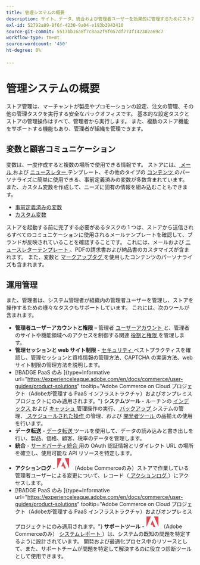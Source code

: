```yaml
---
title: 管理システムの概要
description: サイト、データ、統合および管理者ユーザーを効果的に管理するためにストアの管理者が使用できるシステムツールおよび機能について説明します。
exl-id: 52792a89-8f6f-4230-9a04-e193b3943410
source-git-commit: 5517bb16a8f7c8aa2f9f057df773f142302a69c7
workflow-type: tm+mt
source-wordcount: '450'
ht-degree: 0%

---
```


# 管理システムの概要

ストア管理は、マーチャントが製品やプロモーションの設定、注文の管理、その他の管理タスクを実行する安全なバックオフィスです。 基本的な設定タスクとストアの管理操作はすべて、管理者から実行します。 また、複数のストア機能をサポートする機能もあり、管理者が組織を管理できます。

## 変数と顧客コミュニケーション

変数は、一度作成すると複数の場所で使用できる情報です。 ストアには、[ メール ](email-templates.md) および [ ニュースレター ](../merchandising-promotions/newsletter-template.md) テンプレート、その他のタイプの [ コンテンツ ](../content-design/introduction.md#content) のパーソナライズに簡単に使用できる、事前定義済みの変数が多数含まれています。 また、カスタム変数を作成して、ニーズに固有の情報を組み込むこともできます。

- [事前定義済みの変数](variables-predefined.md)
- [カスタム変数](variables-custom.md)

ストアを起動する前に完了する必要があるタスクの 1 つは、ストアから送信されるすべてのコミュニケーションに使用されるメールテンプレートを確認して、ブランドが反映されていることを確認することです。 これには、メールおよび [ ニュースレターテンプレート ](../merchandising-promotions/newsletter-template.md)、PDFの請求書および納品書のカスタマイズが含まれます。 また、変数と [ マークアップタグ ](markup-tags.md) を使用したコンテンツのパーソナライズも含まれます。

## 運用管理

また、管理者は、システム管理者が組織内の管理者ユーザーを管理し、ストアを操作するための様々なタスクもサポートしています。 これには、次のツールが含まれます。

- **管理者ユーザーアカウントと権限** – 管理者 [ ユーザーアカウント ](permissions-users-all.md) と、管理者のサイトや機能領域へのアクセスを制御する関連 [ 役割と権限 ](permissions-user-roles.md) を管理します。
- **管理セッションと web サイト制限** - [ セキュリティ ](security.md) ベストプラクティスを確認し、管理セッションと資格情報の管理方法、CAPTCHA の実装方法、web サイト制限の管理方法を説明します。
- [!BADGE PaaS のみ &#x200B;]{type=Informative url="https://experienceleague.adobe.com/en/docs/commerce/user-guides/product-solutions" tooltip="Adobe Commerce on Cloud プロジェクト（Adobeが管理する PaaS インフラストラクチャ）およびオンプレミスプロジェクトにのみ適用されます。"} **システムツール** - ルーチンの [ インデックス ](index-management.md) および [ キャッシュ ](cache-management.md) 管理操作の実行、[ バックアップ ](backups.md) システムの管理、[ スケジュールされた操作 ](data-scheduled-import-export.md) の管理、および [ 開発者ツール ](developer-tools.md) の品揃えの使用を行います。
- **データ転送** - [ データ転送 ](data-transfer.md) ツールを使用して、データの読み込みと書き出しを行い、製品、価格、顧客、税率のデータを管理します。
- **統合** - [ サードパーティ統合 ](integrations.md) 用の OAuth 認証情報とリダイレクト URL の場所を確立し、使用可能な API リソースを特定します。
- **アクションログ** - ![Adobe Commerce](../assets/adobe-logo.svg) （Adobe Commerceのみ）ストアで作業している管理者ユーザーによる変更について、レコード（[ アクションログ ](action-log.md)）にアクセスします。
- [!BADGE PaaS のみ &#x200B;]{type=Informative url="https://experienceleague.adobe.com/en/docs/commerce/user-guides/product-solutions" tooltip="Adobe Commerce on Cloud プロジェクト（Adobeが管理する PaaS インフラストラクチャ）およびオンプレミスプロジェクトにのみ適用されます。"} **サポートツール** - ![Adobe Commerce](../assets/adobe-logo.svg) （Adobe Commerceのみ） [ システムレポート ](support.md#access-system-reports)）は、システムの既知の問題を特定するように設計されています。 開発および最適化プロセス中のリソースとして、また、サポートチームが問題を特定して解決するのに役立つ診断ツールとして使用できます。
